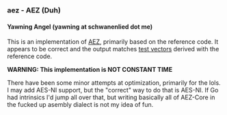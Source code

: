### aez - AEZ (Duh)
#### Yawning Angel (yawning at schwanenlied dot me)

This is an implementation of [AEZ](http://web.cs.ucdavis.edu/~rogaway/aez/),
primarily based on the reference code.  It appears to be correct and the
output matches [test vectors](https://github.com/nmathewson/aez_test_vectors)
derived with the reference code.

**WARNING: This implementation is NOT CONSTANT TIME**

There have been some minor attempts at optimization, primarily for the lols.
I may add AES-NI support, but the "correct" way to do that is AES-NI.  If Go
had intrinsics I'd jump all over that, but writing basically all of AEZ-Core
in the fucked up asembly dialect is not my idea of fun.
